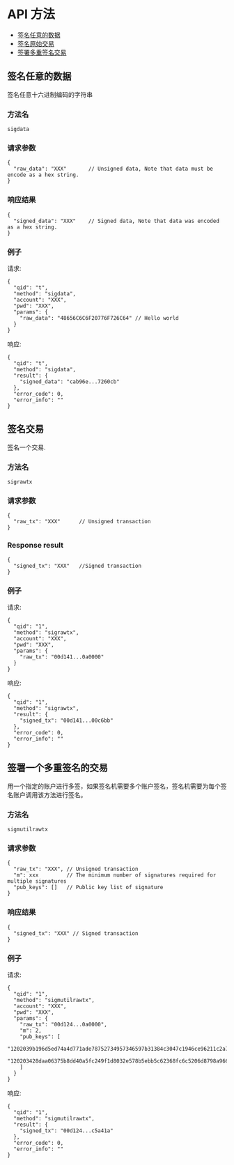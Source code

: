 
# API 方法

- [签名任意的数据](#签名任意的数据)
- [签名原始交易](#签名原始交易)
- [签署多重签名交易](#签署多重签名交易)


## 签名任意的数据
签名任意十六进制编码的字符串


### 方法名
```
sigdata
```


### 请求参数

```
{
  "raw_data": "XXX"       // Unsigned data, Note that data must be encode as a hex string.
}
```


### 响应结果

```
{
  "signed_data": "XXX"    // Signed data, Note that data was encoded as a hex string.
}
```


### 例子

请求:
```
{
  "qid": "t",
  "method": "sigdata",
  "account": "XXX",
  "pwd": "XXX",
  "params": {
  	"raw_data": "48656C6C6F20776F726C64" // Hello world
  }
}
```

响应:
```
{
  "qid": "t",
  "method": "sigdata",
  "result": {
    "signed_data": "cab96e...7260cb"
  },
  "error_code": 0,
  "error_info": ""
}
```

## 签名交易

签名一个交易.

### 方法名
```
sigrawtx
```


### 请求参数

```
{
  "raw_tx": "XXX"      // Unsigned transaction
}
```


### Response result

```
{
  "signed_tx": "XXX"   //Signed transaction
}
```


### 例子

请求:
```
{
  "qid": "1",
  "method": "sigrawtx",
  "account": "XXX",
  "pwd": "XXX",
  "params": {
    "raw_tx": "00d141...0a0000"
  }
}
```

响应:
```
{
  "qid": "1",
  "method": "sigrawtx",
  "result": {
    "signed_tx": "00d141...00c6bb"
  },
  "error_code": 0,
  "error_info": ""
}
```

## 签署一个多重签名的交易

用一个指定的账户进行多签，如果签名机需要多个账户签名，签名机需要为每个签名账户调用该方法进行签名。

### 方法名
```
sigmutilrawtx
```


### 请求参数

```
{
  "raw_tx": "XXX", // Unsigned transaction
  "m": xxx         // The minimum number of signatures required for multiple signatures
  "pub_keys": []   // Public key list of signature
}
```


### 响应结果

```
{
  "signed_tx": "XXX" // Signed transaction
}
```


### 例子

请求:
```
{
  "qid": "1",
  "method": "sigmutilrawtx",
  "account": "XXX",
  "pwd": "XXX",
  "params": {
    "raw_tx": "00d124...0a0000",
    "m": 2,
    "pub_keys": [
      "1202039b196d5ed74a4d771ade78752734957346597b31384c3047c1946ce96211c2a7",
      "120203428daa06375b8dd40a5fc249f1d8032e578b5ebb5c62368fc6c5206d8798a966"
    ]
  }
}
```

响应:
```
{
  "qid": "1",
  "method": "sigmutilrawtx",
  "result": {
    "signed_tx": "00d124...c5a41a"
  },
  "error_code": 0,
  "error_info": ""
}
```
